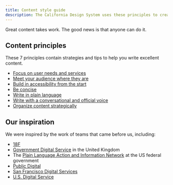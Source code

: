 ```yaml
---
title: Content style guide
description: The California Design System uses these principles to create great content.
---
```


<p class="text-lead">Great content takes work. The good news is that anyone can do it.</p>

## Content principles

These 7 principles contain strategies and tips to help you write excellent content.

* [Focus on user needs and services](/style/content/focus-on-user-needs-services/)
* [Meet your audience where they are](/style/content/meet-your-audience-where-they-are/)
* [Build in accessibility from the start](/style/content/build-accessibility-from-start/)
* [Be concise](/style/content/be-concise/)
* [Write in plain language](/style/content/write-in-plain-language/)
* [Write with a conversational and official voice](/style/content/write-with-conversational-official-voice/)
* [Organize content strategically](/style/content/organize-content-strategically/)

## Our inspiration

We were inspired by the work of teams that came before us, including:

* [18F](https://18f.gsa.gov/)
* [Government Digital Service](https://www.gov.uk/government/organisations/government-digital-service) in the United Kingdom
* The [Plain Language Action and Information Network](https://www.plainlanguage.gov/) at the US federal government
* [Public Digital](https://public.digital/)
* [San Francisco Digital Services](https://digitalservices.sfgov.org/)
* [U.S. Digital Service](https://www.usds.gov/)
